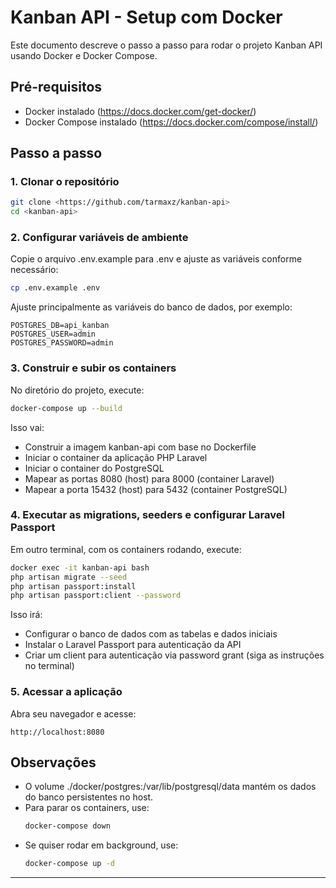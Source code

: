 # Kanban API - Setup com Docker

Este documento descreve o passo a passo para rodar o projeto Kanban API usando Docker e Docker Compose.

## Pré-requisitos

- Docker instalado (https://docs.docker.com/get-docker/)
- Docker Compose instalado (https://docs.docker.com/compose/install/)

## Passo a passo

### 1. Clonar o repositório

```bash
git clone <https://github.com/tarmaxz/kanban-api>
cd <kanban-api>
```

### 2. Configurar variáveis de ambiente

Copie o arquivo .env.example para .env e ajuste as variáveis conforme necessário:

```bash
cp .env.example .env
```

Ajuste principalmente as variáveis do banco de dados, por exemplo:

```
POSTGRES_DB=api_kanban
POSTGRES_USER=admin
POSTGRES_PASSWORD=admin
```

### 3. Construir e subir os containers

No diretório do projeto, execute:

```bash
docker-compose up --build
```

Isso vai:
- Construir a imagem kanban-api com base no Dockerfile
- Iniciar o container da aplicação PHP Laravel
- Iniciar o container do PostgreSQL
- Mapear as portas 8080 (host) para 8000 (container Laravel)
- Mapear a porta 15432 (host) para 5432 (container PostgreSQL)

### 4. Executar as migrations, seeders e configurar Laravel Passport

Em outro terminal, com os containers rodando, execute:

```bash
docker exec -it kanban-api bash
php artisan migrate --seed
php artisan passport:install
php artisan passport:client --password
```

Isso irá:
- Configurar o banco de dados com as tabelas e dados iniciais
- Instalar o Laravel Passport para autenticação da API
- Criar um client para autenticação via password grant (siga as instruções no terminal)

### 5. Acessar a aplicação

Abra seu navegador e acesse:

```
http://localhost:8080
```

## Observações

- O volume ./docker/postgres:/var/lib/postgresql/data mantém os dados do banco persistentes no host.
- Para parar os containers, use:
  ```bash
  docker-compose down
  ```
- Se quiser rodar em background, use:
  ```bash
  docker-compose up -d
  ```

---
